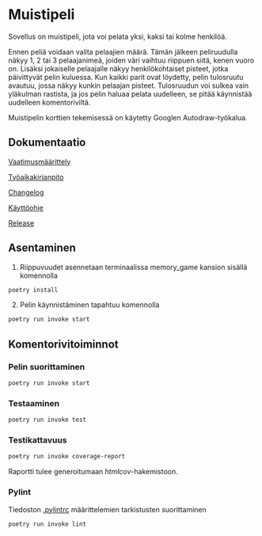 # Muistipeli

Sovellus on muistipeli, jota voi pelata yksi, kaksi tai kolme henkilöä.

Ennen peliä voidaan valita pelaajien määrä. Tämän jälkeen peliruudulla näkyy 1, 2 tai 3 pelaajanimeä, joiden väri vaihtuu riippuen siitä, kenen vuoro on. Lisäksi jokaiselle pelaajalle näkyy henkilökohtaiset pisteet, jotka päivittyvät pelin kuluessa. Kun kaikki parit ovat löydetty, pelin tulosruutu avautuu, jossa näkyy kunkin pelaajan pisteet. Tulosruudun voi sulkea vain yläkulman rastista, ja jos pelin haluaa pelata uudelleen, se pitää käynnistää uudelleen komentoriviltä.

Muistipelin korttien tekemisessä on käytetty Googlen Autodraw-työkalua.

## Dokumentaatio

[Vaatimusmäärittely](https://github.com/labyrine/memory_game/blob/main/dokumentaatio/vaatimusmaarittely.md)

[Työaikakirjanpito](https://github.com/labyrine/memory_game/blob/main/dokumentaatio/tyoaikakirjanpito.md)

[Changelog](https://github.com/labyrine/memory_game/blob/main/dokumentaatio/changelog.md)

[Käyttöohje](https://github.com/labyrine/memory_game/blob/main/dokumentaatio/kayttoohje.md)

[Release](https://github.com/labyrine/memory_game/releases/tag/loppupalautus)

## Asentaminen

1. Riippuvuudet asennetaan terminaalissa memory_game kansion sisällä komennolla

```bash
poetry install
```

2. Pelin käynnistäminen tapahtuu komennolla

```bash
poetry run invoke start
```
## Komentorivitoiminnot

### Pelin suorittaminen

```bash
poetry run invoke start
```

### Testaaminen

```bash
poetry run invoke test
```

### Testikattavuus

```bash
poetry run invoke coverage-report
```

Raportti tulee generoitumaan _htmlcov_-hakemistoon.

### Pylint

Tiedoston [.pylintrc](./.pylintrc) määrittelemien tarkistusten suorittaminen

```bash
poetry run invoke lint
```
